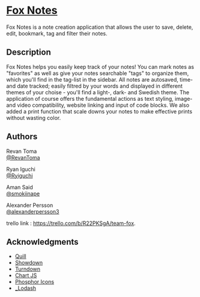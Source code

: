 # [Fox Notes](https://ryiguchi.github.io/team-fox-note_app/)
Fox Notes is a note creation application that allows the user
to save, delete, edit, bookmark, tag and filter their notes.
## Description 
Fox Notes helps you easily keep track of your notes! You can
mark notes as "favorites" as well as give your notes searchable "tags"
to organize them, which you'll find in the tag-list in the sidebar. All
notes are autosaved, time- and date tracked; easily filtred by your
words and displayed in different themes of your choise - you'll find a
light-, dark- and Swedish theme. The application of course offers the
fundamental actions as text styling, image- and video compatibility,
website linking and input of code blocks. We also added a print function
that scale downs your notes to make effective prints without wasting
color. 
## Authors
Revan Toma  
[@RevanToma](https://github.com/search?q=%40RevanToma&type=repositories)  

Ryan Iguchi  
[@Ryiguchi](https://github.com/search?q=%40Ryiguchi&type=repositories)    

Aman Said  
[@smokiinape](https://github.com/search?q=%40smokiinape&type=repositories)   

Alexander Persson  
[@alexanderpersson3](https://github.com/search?q=%40alexanderpersson3&type=repositories)
  






trello link : https://trello.com/b/R22PKSgA/team-fox. 
## Acknowledgments
- [Quill](https://quilljs.com/)
- [Showdown](https://showdownjs.com/)
- [Turndown](https://www.npmjs.com/package/turndown)
- [Chart JS](https://www.chartjs.org/)
- [Phosphor Icons](https://phosphoricons.com/)
- [_Lodash](https://lodash.com/)


